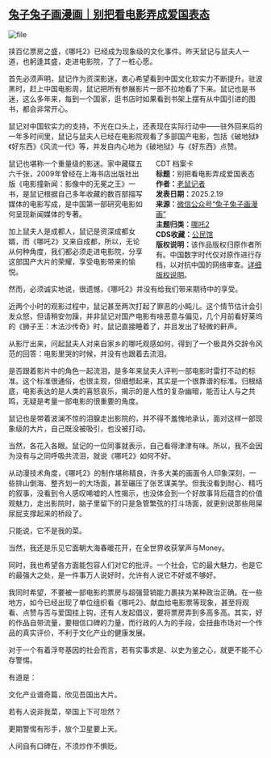 <!--1739961740000-->
[兔子兔子画漫画｜别把看电影弄成爱国表态](https://chinadigitaltimes.net/chinese/715951.html)
------

<p><img decoding="async" src="https://chinadigitaltimes.net/chinese/files/2025/02/image-1739961235266.png" alt="file"></p><p>挟百亿票房之盛，《哪吒2》已经成为现象级的文化事件。昨天鼠记与鼠夫人一道，也躬逢其盛，走进电影院，了了一桩心愿。</p><p>首先必须声明，鼠记作为资深影迷，衷心希望看到中国文化软实力不断提升。驻波黑时，赶上中国电影周，鼠记把所有参展影片一部不拉地看了下来。鼠记也是书迷，这么多年来，每到一个国家，逛书店时如果看到书架上摆有从中国引进的图书，都会非常开心。</p><p>鼠记对中国软实力的支持，不光在口头上，还表现在实际行动中——驻外回来后的一年多时间里，鼠记与鼠夫人已经在电影院观看了多部国产电影，包括《破地狱》《好东西》《风流一代》等，并发自内心地为《破地狱》与《好东西》点赞。</p><div style="width:42%;float:right;padding-left:20px;"><div class="su-spoiler su-spoiler-style-fancy su-spoiler-icon-chevron-circle" data-scroll-offset="0" data-anchor-in-url="no"><div class="su-spoiler-title" tabindex="0" role="button"><span class="su-spoiler-icon"></span>CDT 档案卡</div><div class="su-spoiler-content su-u-clearfix su-u-trim"><strong>标题：</strong>别把看电影弄成爱国表态<br><strong>作者：</strong><a href="https://chinadigitaltimes.net/space/兔子兔子画漫画" target="_blank">老鼠记者</a><br><strong>发表日期：</strong>2025.2.19<br><strong>来源：</strong><a href="https://web.archive.org/web/*/https://mp.weixin.qq.com/s/g_vn0pjCZ_OnbLIvJ4xooQ" target="_blank">微信公众号“兔子兔子画漫画”</a><br><strong>主题归类：</strong><a href="https://chinadigitaltimes.net/space/哪吒2" target="_blank">哪吒2</a><br><strong>CDS收藏：</strong><a href="https://chinadigitaltimes.net/space/%E5%85%AC%E6%B0%91%E9%A6%86" target="_blank" rel="noopener">公民馆</a><br><strong>版权说明：</strong>该作品版权归原作者所有。中国数字时代仅对原作进行存档，以对抗中国的网络审查。<a href="https://chinadigitaltimes.net/chinese/copyright">详细版权说明</a>。</div></div></div><p>鼠记也堪称一个重量级的影迷。家中藏碟五六千张，2009年曾经在上海书店出版社出版《电影撞新闻：影像中的无冕之王》一书，是鼠记根据自己多年收藏的数百部描写媒体的电影写成，是中国第一部研究电影如何呈现新闻媒体的专著。</p><p>加上鼠夫人是成都人，鼠记是资深成都女婿，而《哪吒2》又来自成都，所以，无论从何种角度，我们都必须走进电影院，分享这部国产大片的荣耀，享受电影带来的愉悦。</p><p>然而，必须诚实地说，很遗憾，《哪吒2》并没有给我们带来期待中的享受。</p><p>近两个小时的观影过程中，鼠记甚至两次打起了罪恶的小盹儿。这个情节估计会引发众怒，但请稍安勿躁，并非鼠记对国产电影有啥恶意与偏见，几个月前看好莱坞的《狮子王：木法沙传奇》时，鼠记直接睡着了，并且发出了轻微的鼾声。</p><p>从影厅出来，问起鼠夫人对来自家乡的哪吒观感如何，得到了一个极具外交辞令风范的回答：电影里哭的时候，并没有也跟着去流泪。</p><p>是否跟着影片中的角色一起流泪，是多年来鼠夫人评判一部电影时雷打不动的标准。这个标准很通俗，也很主观，但细想起来，其实是一个很靠谱的标准。归根结底，电影表达的是人类的喜怒哀乐，揭示的是人性的复杂幽暗，能否让人与之共鸣，无疑是考量一部电影的很重要的角度。</p><p>鼠记也是带着波澜不惊的泪腺走出影院的，并不得不羞愧地承认，面对这样一部现象级的大片，自己既没被吸引，也没被打动。</p><p>当然，各花入各眼。鼠记的一位同事就表示，自己看得津津有味。所以，我不会因为没有与之同呼吸共流泪，就说《哪吒2》如何不好。</p><p>从动漫技术角度，《哪吒2》的制作堪称精良，许多大美的画面令人印象深刻，一些排山倒海、整齐划一的大场面，甚至碾压了张艺谋美学。但我没看到耐心、精巧的叙事，没看到令人感叹唏嘘的人性揭示，也没体会到一个好故事背后蕴含的价值观魅力，走出影院时，脑子里留下的只是急管繁弦的打斗场面，就更别说那些用屎尿屁支撑起来的桥段了。</p><p>只能说，它不是我的菜。</p><p>当然，我还是乐见它面朝大海春暖花开，在全世界收获掌声与Money。</p><p>同时，我也希望各方面能包容人们对它的批评。一个社会，它的最大魅力，也是它的最强大之处，是一件事万人说好时，允许有人说它不好或不够好。</p><p>我同时希望，不要被一部电影的票房与超强营销能力裹挟为某种政治正确。在一些地方，如今已经出现了单位组织看《哪吒2》、献血给电影票等现象，甚至将观看、点赞与否与爱国挂上钩，还有人发起倡议，要将票房弄到多高多高。其实，好的作品自带流量，要相信口碑的力量，而行政的人为的手段，会扭曲市场对一个作品的真实评价，不利于文化产业的健康发展。</p><p>对于一个有着浮夸基因的社会而言，若有实事求是、以史为鉴之心，就更不能不心存警惕。</p><p>有道是：</p><p>文化产业谱奇篇，欣见吾国出大片。</p><p>若有人说非我菜，举国上下可坦然？</p><p>更期警惕有形手，放个卫星要上天。</p><p>人间自有口碑在，不须炒作不惧贬。</p><div class="addtoany_share_save_container addtoany_content addtoany_content_bottom"><div class="a2a_kit a2a_kit_size_32 addtoany_list" data-a2a-url="https://chinadigitaltimes.net/chinese/715951.html" data-a2a-title="兔子兔子画漫画｜别把看电影弄成爱国表态"><a class="a2a_button_facebook" href="https://www.addtoany.com/add_to/facebook?linkurl=https%3A%2F%2Fchinadigitaltimes.net%2Fchinese%2F715951.html&amp;linkname=%E5%85%94%E5%AD%90%E5%85%94%E5%AD%90%E7%94%BB%E6%BC%AB%E7%94%BB%EF%BD%9C%E5%88%AB%E6%8A%8A%E7%9C%8B%E7%94%B5%E5%BD%B1%E5%BC%84%E6%88%90%E7%88%B1%E5%9B%BD%E8%A1%A8%E6%80%81" title="Facebook" rel="nofollow noopener" target="_blank"></a><a class="a2a_button_twitter" href="https://www.addtoany.com/add_to/twitter?linkurl=https%3A%2F%2Fchinadigitaltimes.net%2Fchinese%2F715951.html&amp;linkname=%E5%85%94%E5%AD%90%E5%85%94%E5%AD%90%E7%94%BB%E6%BC%AB%E7%94%BB%EF%BD%9C%E5%88%AB%E6%8A%8A%E7%9C%8B%E7%94%B5%E5%BD%B1%E5%BC%84%E6%88%90%E7%88%B1%E5%9B%BD%E8%A1%A8%E6%80%81" title="Twitter" rel="nofollow noopener" target="_blank"></a><a class="a2a_button_telegram" href="https://www.addtoany.com/add_to/telegram?linkurl=https%3A%2F%2Fchinadigitaltimes.net%2Fchinese%2F715951.html&amp;linkname=%E5%85%94%E5%AD%90%E5%85%94%E5%AD%90%E7%94%BB%E6%BC%AB%E7%94%BB%EF%BD%9C%E5%88%AB%E6%8A%8A%E7%9C%8B%E7%94%B5%E5%BD%B1%E5%BC%84%E6%88%90%E7%88%B1%E5%9B%BD%E8%A1%A8%E6%80%81" title="Telegram" rel="nofollow noopener" target="_blank"></a><a class="a2a_button_reddit" href="https://www.addtoany.com/add_to/reddit?linkurl=https%3A%2F%2Fchinadigitaltimes.net%2Fchinese%2F715951.html&amp;linkname=%E5%85%94%E5%AD%90%E5%85%94%E5%AD%90%E7%94%BB%E6%BC%AB%E7%94%BB%EF%BD%9C%E5%88%AB%E6%8A%8A%E7%9C%8B%E7%94%B5%E5%BD%B1%E5%BC%84%E6%88%90%E7%88%B1%E5%9B%BD%E8%A1%A8%E6%80%81" title="Reddit" rel="nofollow noopener" target="_blank"></a><a class="a2a_button_whatsapp" href="https://www.addtoany.com/add_to/whatsapp?linkurl=https%3A%2F%2Fchinadigitaltimes.net%2Fchinese%2F715951.html&amp;linkname=%E5%85%94%E5%AD%90%E5%85%94%E5%AD%90%E7%94%BB%E6%BC%AB%E7%94%BB%EF%BD%9C%E5%88%AB%E6%8A%8A%E7%9C%8B%E7%94%B5%E5%BD%B1%E5%BC%84%E6%88%90%E7%88%B1%E5%9B%BD%E8%A1%A8%E6%80%81" title="WhatsApp" rel="nofollow noopener" target="_blank"></a><a class="a2a_button_email" href="https://www.addtoany.com/add_to/email?linkurl=https%3A%2F%2Fchinadigitaltimes.net%2Fchinese%2F715951.html&amp;linkname=%E5%85%94%E5%AD%90%E5%85%94%E5%AD%90%E7%94%BB%E6%BC%AB%E7%94%BB%EF%BD%9C%E5%88%AB%E6%8A%8A%E7%9C%8B%E7%94%B5%E5%BD%B1%E5%BC%84%E6%88%90%E7%88%B1%E5%9B%BD%E8%A1%A8%E6%80%81" title="Email" rel="nofollow noopener" target="_blank"></a><a class="a2a_button_copy_link" href="https://www.addtoany.com/add_to/copy_link?linkurl=https%3A%2F%2Fchinadigitaltimes.net%2Fchinese%2F715951.html&amp;linkname=%E5%85%94%E5%AD%90%E5%85%94%E5%AD%90%E7%94%BB%E6%BC%AB%E7%94%BB%EF%BD%9C%E5%88%AB%E6%8A%8A%E7%9C%8B%E7%94%B5%E5%BD%B1%E5%BC%84%E6%88%90%E7%88%B1%E5%9B%BD%E8%A1%A8%E6%80%81" title="Copy Link" rel="nofollow noopener" target="_blank"></a><a class="a2a_dd addtoany_share_save addtoany_share" href="https://www.addtoany.com/share"></a></div></div>
